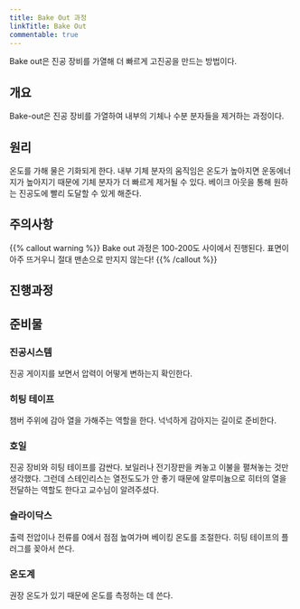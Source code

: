 ```yaml
---
title: Bake Out 과정
linkTitle: Bake Out
commentable: true
---
```


Bake out은 진공 장비를 가열해 더 빠르게 고진공을 만드는 방법이다.

<!--more-->

## 개요

Bake-out은 진공 장비를 가열하여 내부의 기체나 수분 분자들을 제거하는 과정이다. 

## 원리

온도를 가해 물은 기화되게 한다. 내부 기체 분자의 움직임은 온도가 높아지면 운동에너지가 높아지기 때문에 기체 분자가 더 빠르게 제거될 수 있다. 베이크 아웃을 통해 원하는 진공도에 빨리 도달할 수 있게 해준다. 

## 주의사항

{{% callout warning %}}
Bake out 과정은 100-200도 사이에서 진행된다. 표면이 아주 뜨거우니 절대 맨손으로 만지지 않는다!
{{% /callout %}}

## 진행과정

## 준비물
### 진공시스템
진공 게이지를 보면서 압력이 어떻게 변하는지 확인한다.

### 히팅 테이프
챔버 주위에 감아 열을 가해주는 역할을 한다. 넉넉하게 감아지는 길이로 준비한다. 

### 호일
진공 장비와 히팅 테이프를 감싼다. 보일러나 전기장판을 켜놓고 이불을 펼쳐놓는 것만 생각했다. 그런데 스테인리스는 열전도도가 안 좋기 때문에 알루미늄으로 히터의 열을 전달하는 역할도 한다고 교수님이 알려주셨다.

### 슬라이닥스
출력 전압이나 전류를 0에서 점점 높여가며 베이킹 온도를 조절한다. 히팅 테이프의 플러그를 꽂아서 쓴다.

### 온도계
권장 온도가 있기 때문에 온도를 측정하는 데 쓴다.
